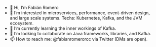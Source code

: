 - 👋 Hi, I’m Fabián Romero
- 👀 I’m interested in microservices, performance, event-driven design, and large scale systems. Techs: Kubernetes, Kafka, and the JVM ecosystem.
- 🌱 I’m currently learning the inner workings of Kafka.
- 💞️ I’m looking to collaborate on Java frameworks, libraries, and Kafka.
- 📫 How to reach me: @fabianromerorcc via Twitter (DMs are open).

<!---
fabianromerorcc/fabianromerorcc is a ✨ special ✨ repository because its `README.md` (this file) appears on your GitHub profile.
You can click the Preview link to take a look at your changes.
--->
